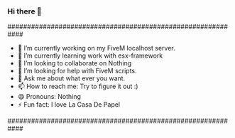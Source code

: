 ### Hi there 👋

############################################################
- 🔭 I’m currently working on my FiveM localhost server.
- 🌱 I’m currently learning work with esx-framework
- 👯 I’m looking to collaborate on Nothing
- 🤔 I’m looking for help with FiveM scripts.
- 💬 Ask me about what ever you want.
- 📫 How to reach me: Try to figure it out :)
- 😄 Pronouns: Nothing
- ⚡ Fun fact: I love La Casa De Papel

############################################################
